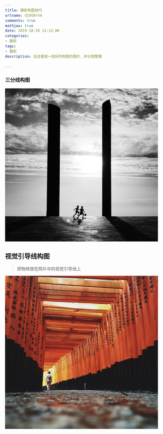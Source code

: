 ```yaml
---
title: 摄影构图技巧
urlname: d1950rh4
comments: true
mathjax: true
date: 2019-10-26 12:12:00
categories:
- 摄影
tags:
- 摄影
description: 在这里放一些好的构图的图片，并分类整理

---
```


### 三分线构图

![三分线构图1](/images/摄影/构图/三分线构图1.jpg)

## 视觉引导线构图

> 把物体放在照片中的视觉引导线上

![视觉引导线构图1](/images/摄影/构图/视觉引导线构图1.jpg)